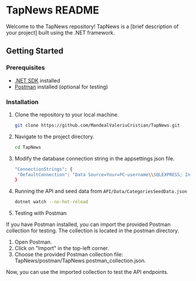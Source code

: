 # TapNews README

Welcome to the TapNews repository! TapNews is a [brief description of your project] built using the .NET framework.

## Getting Started

### Prerequisites

- [.NET SDK](https://dotnet.microsoft.com/download) installed
- [Postman](https://www.postman.com/) installed (optional for testing)

### Installation

1. Clone the repository to your local machine.
   ```bash
   git clone https://github.com/MandealValeriuCristian/TapNews.git
2. Navigate to the project directory.
   ```bash
   cd TapNews
3. Modify the database connection string in the appsettings.json file.
   ```bash
   "ConnectionStrings": {
    "DefaultConnection": "Data Source=Your=PC-username\\SQLEXPRESS; Initial Catalog=tapnews; Integrated Security=true; TrustServerCertificate=True"
   }
4. Running the API and seed data from `API/Data/CategoriesSeedData.json`
   ```bash
   dotnet watch --no-hot-reload
5. Testing with Postman

If you have Postman installed, you can import the provided Postman collection for testing. The collection is located in the postman directory.

  1. Open Postman.
  2. Click on "Import" in the top-left corner.
  3. Choose the provided Postman collection file: TapNews/postman/TapNews.postman_collection.json.

Now, you can use the imported collection to test the API endpoints.
